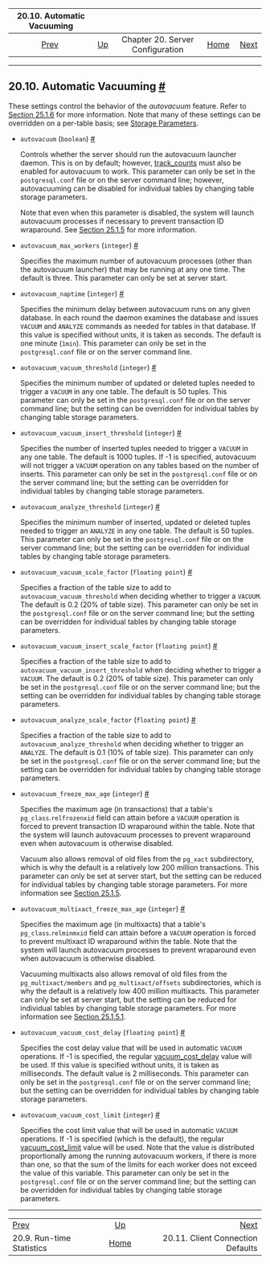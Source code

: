 <!--?xml version="1.0" encoding="UTF-8" standalone="no"?-->

|                      20.10. Automatic Vacuuming                     |                                                              |                                  |                                                       |                                                                         |
| :-----------------------------------------------------------------: | :----------------------------------------------------------- | :------------------------------: | ----------------------------------------------------: | ----------------------------------------------------------------------: |
| [Prev](runtime-config-statistics.html "20.9. Run-time Statistics")  | [Up](runtime-config.html "Chapter 20. Server Configuration") | Chapter 20. Server Configuration | [Home](index.html "PostgreSQL 17devel Documentation") |  [Next](runtime-config-client.html "20.11. Client Connection Defaults") |

***

## 20.10. Automatic Vacuuming [#](#RUNTIME-CONFIG-AUTOVACUUM)



These settings control the behavior of the *autovacuum* feature. Refer to [Section 25.1.6](routine-vacuuming.html#AUTOVACUUM "25.1.6. The Autovacuum Daemon") for more information. Note that many of these settings can be overridden on a per-table basis; see [Storage Parameters](sql-createtable.html#SQL-CREATETABLE-STORAGE-PARAMETERS "Storage Parameters").

*   `autovacuum` (`boolean`) [#](#GUC-AUTOVACUUM)

    Controls whether the server should run the autovacuum launcher daemon. This is on by default; however, [track\_counts](runtime-config-statistics.html#GUC-TRACK-COUNTS) must also be enabled for autovacuum to work. This parameter can only be set in the `postgresql.conf` file or on the server command line; however, autovacuuming can be disabled for individual tables by changing table storage parameters.

    Note that even when this parameter is disabled, the system will launch autovacuum processes if necessary to prevent transaction ID wraparound. See [Section 25.1.5](routine-vacuuming.html#VACUUM-FOR-WRAPAROUND "25.1.5. Preventing Transaction ID Wraparound Failures") for more information.

*   `autovacuum_max_workers` (`integer`) [#](#GUC-AUTOVACUUM-MAX-WORKERS)

    Specifies the maximum number of autovacuum processes (other than the autovacuum launcher) that may be running at any one time. The default is three. This parameter can only be set at server start.

*   `autovacuum_naptime` (`integer`) [#](#GUC-AUTOVACUUM-NAPTIME)

    Specifies the minimum delay between autovacuum runs on any given database. In each round the daemon examines the database and issues `VACUUM` and `ANALYZE` commands as needed for tables in that database. If this value is specified without units, it is taken as seconds. The default is one minute (`1min`). This parameter can only be set in the `postgresql.conf` file or on the server command line.

*   `autovacuum_vacuum_threshold` (`integer`) [#](#GUC-AUTOVACUUM-VACUUM-THRESHOLD)

    Specifies the minimum number of updated or deleted tuples needed to trigger a `VACUUM` in any one table. The default is 50 tuples. This parameter can only be set in the `postgresql.conf` file or on the server command line; but the setting can be overridden for individual tables by changing table storage parameters.

*   `autovacuum_vacuum_insert_threshold` (`integer`) [#](#GUC-AUTOVACUUM-VACUUM-INSERT-THRESHOLD)

    Specifies the number of inserted tuples needed to trigger a `VACUUM` in any one table. The default is 1000 tuples. If -1 is specified, autovacuum will not trigger a `VACUUM` operation on any tables based on the number of inserts. This parameter can only be set in the `postgresql.conf` file or on the server command line; but the setting can be overridden for individual tables by changing table storage parameters.

*   `autovacuum_analyze_threshold` (`integer`) [#](#GUC-AUTOVACUUM-ANALYZE-THRESHOLD)

    Specifies the minimum number of inserted, updated or deleted tuples needed to trigger an `ANALYZE` in any one table. The default is 50 tuples. This parameter can only be set in the `postgresql.conf` file or on the server command line; but the setting can be overridden for individual tables by changing table storage parameters.

*   `autovacuum_vacuum_scale_factor` (`floating point`) [#](#GUC-AUTOVACUUM-VACUUM-SCALE-FACTOR)

    Specifies a fraction of the table size to add to `autovacuum_vacuum_threshold` when deciding whether to trigger a `VACUUM`. The default is 0.2 (20% of table size). This parameter can only be set in the `postgresql.conf` file or on the server command line; but the setting can be overridden for individual tables by changing table storage parameters.

*   `autovacuum_vacuum_insert_scale_factor` (`floating point`) [#](#GUC-AUTOVACUUM-VACUUM-INSERT-SCALE-FACTOR)

    Specifies a fraction of the table size to add to `autovacuum_vacuum_insert_threshold` when deciding whether to trigger a `VACUUM`. The default is 0.2 (20% of table size). This parameter can only be set in the `postgresql.conf` file or on the server command line; but the setting can be overridden for individual tables by changing table storage parameters.

*   `autovacuum_analyze_scale_factor` (`floating point`) [#](#GUC-AUTOVACUUM-ANALYZE-SCALE-FACTOR)

    Specifies a fraction of the table size to add to `autovacuum_analyze_threshold` when deciding whether to trigger an `ANALYZE`. The default is 0.1 (10% of table size). This parameter can only be set in the `postgresql.conf` file or on the server command line; but the setting can be overridden for individual tables by changing table storage parameters.

*   `autovacuum_freeze_max_age` (`integer`) [#](#GUC-AUTOVACUUM-FREEZE-MAX-AGE)

    Specifies the maximum age (in transactions) that a table's `pg_class`.`relfrozenxid` field can attain before a `VACUUM` operation is forced to prevent transaction ID wraparound within the table. Note that the system will launch autovacuum processes to prevent wraparound even when autovacuum is otherwise disabled.

    Vacuum also allows removal of old files from the `pg_xact` subdirectory, which is why the default is a relatively low 200 million transactions. This parameter can only be set at server start, but the setting can be reduced for individual tables by changing table storage parameters. For more information see [Section 25.1.5](routine-vacuuming.html#VACUUM-FOR-WRAPAROUND "25.1.5. Preventing Transaction ID Wraparound Failures").

*   `autovacuum_multixact_freeze_max_age` (`integer`) [#](#GUC-AUTOVACUUM-MULTIXACT-FREEZE-MAX-AGE)

    Specifies the maximum age (in multixacts) that a table's `pg_class`.`relminmxid` field can attain before a `VACUUM` operation is forced to prevent multixact ID wraparound within the table. Note that the system will launch autovacuum processes to prevent wraparound even when autovacuum is otherwise disabled.

    Vacuuming multixacts also allows removal of old files from the `pg_multixact/members` and `pg_multixact/offsets` subdirectories, which is why the default is a relatively low 400 million multixacts. This parameter can only be set at server start, but the setting can be reduced for individual tables by changing table storage parameters. For more information see [Section 25.1.5.1](routine-vacuuming.html#VACUUM-FOR-MULTIXACT-WRAPAROUND "25.1.5.1. Multixacts and Wraparound").

*   `autovacuum_vacuum_cost_delay` (`floating point`) [#](#GUC-AUTOVACUUM-VACUUM-COST-DELAY)

    Specifies the cost delay value that will be used in automatic `VACUUM` operations. If -1 is specified, the regular [vacuum\_cost\_delay](runtime-config-resource.html#GUC-VACUUM-COST-DELAY) value will be used. If this value is specified without units, it is taken as milliseconds. The default value is 2 milliseconds. This parameter can only be set in the `postgresql.conf` file or on the server command line; but the setting can be overridden for individual tables by changing table storage parameters.

*   `autovacuum_vacuum_cost_limit` (`integer`) [#](#GUC-AUTOVACUUM-VACUUM-COST-LIMIT)

    Specifies the cost limit value that will be used in automatic `VACUUM` operations. If -1 is specified (which is the default), the regular [vacuum\_cost\_limit](runtime-config-resource.html#GUC-VACUUM-COST-LIMIT) value will be used. Note that the value is distributed proportionally among the running autovacuum workers, if there is more than one, so that the sum of the limits for each worker does not exceed the value of this variable. This parameter can only be set in the `postgresql.conf` file or on the server command line; but the setting can be overridden for individual tables by changing table storage parameters.

***

|                                                                     |                                                              |                                                                         |
| :------------------------------------------------------------------ | :----------------------------------------------------------: | ----------------------------------------------------------------------: |
| [Prev](runtime-config-statistics.html "20.9. Run-time Statistics")  | [Up](runtime-config.html "Chapter 20. Server Configuration") |  [Next](runtime-config-client.html "20.11. Client Connection Defaults") |
| 20.9. Run-time Statistics                                           |     [Home](index.html "PostgreSQL 17devel Documentation")    |                                       20.11. Client Connection Defaults |
